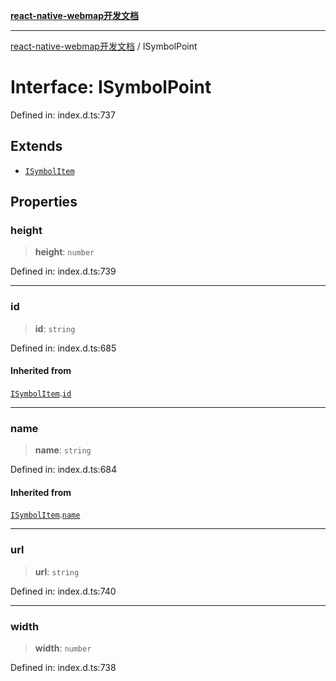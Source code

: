 [**react-native-webmap开发文档**](../README.md)

***

[react-native-webmap开发文档](../globals.md) / ISymbolPoint

# Interface: ISymbolPoint

Defined in: index.d.ts:737

## Extends

- [`ISymbolItem`](ISymbolItem.md)

## Properties

### height

> **height**: `number`

Defined in: index.d.ts:739

***

### id

> **id**: `string`

Defined in: index.d.ts:685

#### Inherited from

[`ISymbolItem`](ISymbolItem.md).[`id`](ISymbolItem.md#id)

***

### name

> **name**: `string`

Defined in: index.d.ts:684

#### Inherited from

[`ISymbolItem`](ISymbolItem.md).[`name`](ISymbolItem.md#name)

***

### url

> **url**: `string`

Defined in: index.d.ts:740

***

### width

> **width**: `number`

Defined in: index.d.ts:738
